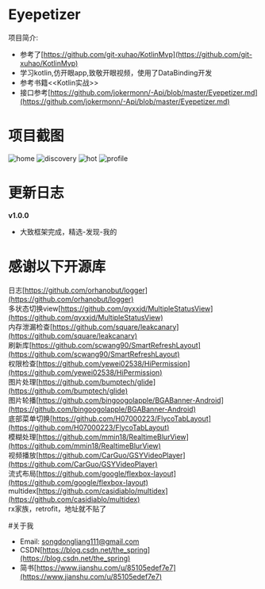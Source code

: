 # Eyepetizer
项目简介:   
   - 参考了[https://github.com/git-xuhao/KotlinMvp](https://github.com/git-xuhao/KotlinMvp)  
   - 学习kotlin,仿开眼app,致敬开眼视频，使用了DataBinding开发  
   - 参考书籍<<Kotlin实战>>
   - 接口参考[https://github.com/jokermonn/-Api/blob/master/Eyepetizer.md](https://github.com/jokermonn/-Api/blob/master/Eyepetizer.md)

# 项目截图
![home](screenshot/home.png) ![discovery](screenshot/discovery.png)
![hot](screenshot/hot.png) ![profile](screenshot/profile.png) 

# 更新日志
**v1.0.0**
   - 大致框架完成，精选-发现-我的

# 感谢以下开源库
日志[https://github.com/orhanobut/logger](https://github.com/orhanobut/logger)  
多状态切换view[https://github.com/qyxxjd/MultipleStatusView](https://github.com/qyxxjd/MultipleStatusView)  
内存泄漏检查[https://github.com/square/leakcanary](https://github.com/square/leakcanary)  
刷新库[https://github.com/scwang90/SmartRefreshLayout](https://github.com/scwang90/SmartRefreshLayout)  
权限检查[https://github.com/yewei02538/HiPermission](https://github.com/yewei02538/HiPermission)  
图片处理[https://github.com/bumptech/glide](https://github.com/bumptech/glide)  
图片轮播[https://github.com/bingoogolapple/BGABanner-Android](https://github.com/bingoogolapple/BGABanner-Android)  
底部菜单切换[https://github.com/H07000223/FlycoTabLayout](https://github.com/H07000223/FlycoTabLayout)  
模糊处理[https://github.com/mmin18/RealtimeBlurView](https://github.com/mmin18/RealtimeBlurView)  
视频播放[https://github.com/CarGuo/GSYVideoPlayer](https://github.com/CarGuo/GSYVideoPlayer)  
流式布局[https://github.com/google/flexbox-layout](https://github.com/google/flexbox-layout)  
multidex[https://github.com/casidiablo/multidex](https://github.com/casidiablo/multidex)  
rx家族，retrofit，地址就不贴了 

#关于我
- Email: songdongliang111@gmail.com
- CSDN[https://blog.csdn.net/the_spring](https://blog.csdn.net/the_spring)
- 简书[https://www.jianshu.com/u/85105edef7e7](https://www.jianshu.com/u/85105edef7e7)